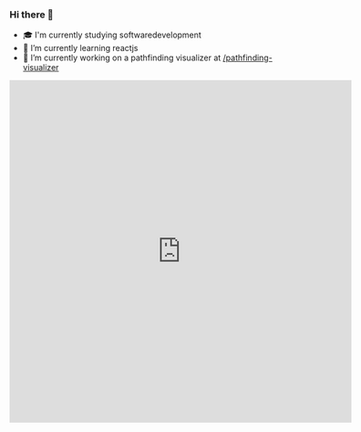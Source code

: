 ### Hi there 👋

- 🎓 I'm currently studying softwaredevelopment
- 🌱 I’m currently learning reactjs
- 🔨 I’m currently working on a pathfinding visualizer at [/pathfinding-visualizer](https://github.com/hojelse/pathfinding-visualizer)

<iframe width="600" height="600" src="https://ionicabizau.github.io/github-profile-languages/api.html?hojelse" frameborder="0"></iframe>
